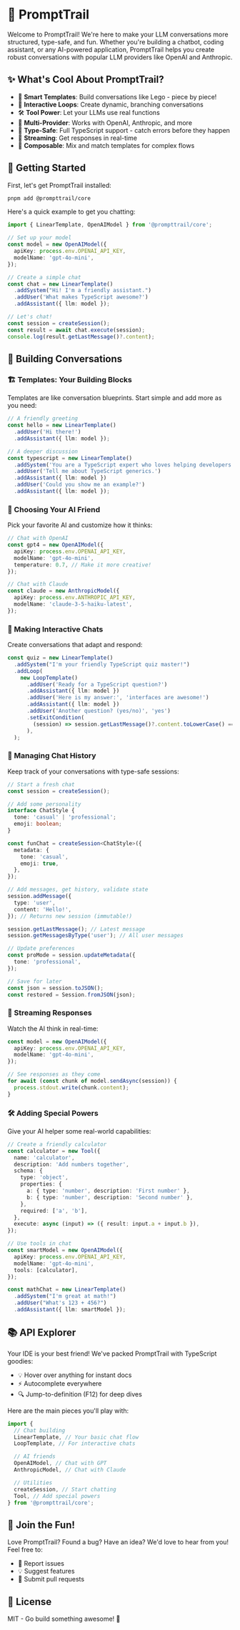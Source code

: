 # 🚀 PromptTrail

Welcome to PromptTrail! We're here to make your LLM conversations more structured, type-safe, and fun. Whether you're building a chatbot, coding assistant, or any AI-powered application, PromptTrail helps you create robust conversations with popular LLM providers like OpenAI and Anthropic.

## ✨ What's Cool About PromptTrail?

- 🎯 **Smart Templates**: Build conversations like Lego - piece by piece!
- 🔄 **Interactive Loops**: Create dynamic, branching conversations
- 🛠️ **Tool Power**: Let your LLMs use real functions
- 🔌 **Multi-Provider**: Works with OpenAI, Anthropic, and more
- 📝 **Type-Safe**: Full TypeScript support - catch errors before they happen
- 🌊 **Streaming**: Get responses in real-time
- 🧩 **Composable**: Mix and match templates for complex flows

## 🚀 Getting Started

First, let's get PromptTrail installed:

```bash
pnpm add @prompttrail/core
```

Here's a quick example to get you chatting:

```typescript
import { LinearTemplate, OpenAIModel } from '@prompttrail/core';

// Set up your model
const model = new OpenAIModel({
  apiKey: process.env.OPENAI_API_KEY,
  modelName: 'gpt-4o-mini',
});

// Create a simple chat
const chat = new LinearTemplate()
  .addSystem("Hi! I'm a friendly assistant.")
  .addUser('What makes TypeScript awesome?')
  .addAssistant({ llm: model });

// Let's chat!
const session = createSession();
const result = await chat.execute(session);
console.log(result.getLastMessage()?.content);
```

## 🎨 Building Conversations

### 🏗️ Templates: Your Building Blocks

Templates are like conversation blueprints. Start simple and add more as you need:

```typescript
// A friendly greeting
const hello = new LinearTemplate()
  .addUser('Hi there!')
  .addAssistant({ llm: model });

// A deeper discussion
const typescript = new LinearTemplate()
  .addSystem('You are a TypeScript expert who loves helping developers.')
  .addUser('Tell me about TypeScript generics.')
  .addAssistant({ llm: model })
  .addUser('Could you show me an example?')
  .addAssistant({ llm: model });
```

### 🤖 Choosing Your AI Friend

Pick your favorite AI and customize how it thinks:

```typescript
// Chat with OpenAI
const gpt4 = new OpenAIModel({
  apiKey: process.env.OPENAI_API_KEY,
  modelName: 'gpt-4o-mini',
  temperature: 0.7, // Make it more creative!
});

// Chat with Claude
const claude = new AnthropicModel({
  apiKey: process.env.ANTHROPIC_API_KEY,
  modelName: 'claude-3-5-haiku-latest',
});
```

### 🔄 Making Interactive Chats

Create conversations that adapt and respond:

```typescript
const quiz = new LinearTemplate()
  .addSystem("I'm your friendly TypeScript quiz master!")
  .addLoop(
    new LoopTemplate()
      .addUser('Ready for a TypeScript question?')
      .addAssistant({ llm: model })
      .addUser('Here is my answer:', 'interfaces are awesome!')
      .addAssistant({ llm: model })
      .addUser('Another question? (yes/no)', 'yes')
      .setExitCondition(
        (session) => session.getLastMessage()?.content.toLowerCase() === 'no',
      ),
  );
```

### 💾 Managing Chat History

Keep track of your conversations with type-safe sessions:

```typescript
// Start a fresh chat
const session = createSession();

// Add some personality
interface ChatStyle {
  tone: 'casual' | 'professional';
  emoji: boolean;
}

const funChat = createSession<ChatStyle>({
  metadata: {
    tone: 'casual',
    emoji: true,
  },
});

// Add messages, get history, validate state
session.addMessage({
  type: 'user',
  content: 'Hello!',
}); // Returns new session (immutable!)

session.getLastMessage(); // Latest message
session.getMessagesByType('user'); // All user messages

// Update preferences
const proMode = session.updateMetadata({
  tone: 'professional',
});

// Save for later
const json = session.toJSON();
const restored = Session.fromJSON(json);
```

### 🌊 Streaming Responses

Watch the AI think in real-time:

```typescript
const model = new OpenAIModel({
  apiKey: process.env.OPENAI_API_KEY,
  modelName: 'gpt-4o-mini',
});

// See responses as they come
for await (const chunk of model.sendAsync(session)) {
  process.stdout.write(chunk.content);
}
```

### 🛠️ Adding Special Powers

Give your AI helper some real-world capabilities:

```typescript
// Create a friendly calculator
const calculator = new Tool({
  name: 'calculator',
  description: 'Add numbers together',
  schema: {
    type: 'object',
    properties: {
      a: { type: 'number', description: 'First number' },
      b: { type: 'number', description: 'Second number' },
    },
    required: ['a', 'b'],
  },
  execute: async (input) => ({ result: input.a + input.b }),
});

// Use tools in chat
const smartModel = new OpenAIModel({
  apiKey: process.env.OPENAI_API_KEY,
  modelName: 'gpt-4o-mini',
  tools: [calculator],
});

const mathChat = new LinearTemplate()
  .addSystem("I'm great at math!")
  .addUser("What's 123 + 456?")
  .addAssistant({ llm: smartModel });
```

## 📚 API Explorer

Your IDE is your best friend! We've packed PromptTrail with TypeScript goodies:

- 💡 Hover over anything for instant docs
- ⚡ Autocomplete everywhere
- 🔍 Jump-to-definition (F12) for deep dives

Here are the main pieces you'll play with:

```typescript
import {
  // Chat building
  LinearTemplate, // Your basic chat flow
  LoopTemplate, // For interactive chats

  // AI friends
  OpenAIModel, // Chat with GPT
  AnthropicModel, // Chat with Claude

  // Utilities
  createSession, // Start chatting
  Tool, // Add special powers
} from '@prompttrail/core';
```

## 🤝 Join the Fun!

Love PromptTrail? Found a bug? Have an idea? We'd love to hear from you! Feel free to:

- 🐛 Report issues
- 💡 Suggest features
- 🎨 Submit pull requests

## 📜 License

MIT - Go build something awesome! 🚀
